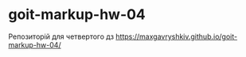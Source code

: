 # goit-markup-hw-04
 Репозиторій для четвертого дз
https://maxgavryshkiv.github.io/goit-markup-hw-04/
